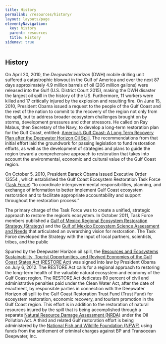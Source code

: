 ```yaml
---
title: History
permalink: /resources/history/
layout: layouts/page
eleventyNavigation:
  key: history
  parent: resources
  title: History
sidenav: true
---
```


## History

On April 20, 2010, the *Deepwater Horizon* (DWH) mobile drilling unit suffered a catastrophic blowout in the Gulf of America and over the next 87 days approximately 4.9 million barrels of oil (206 million gallons) were released into the Gulf (U.S. District Court 2015), making the DWH disaster the largest oil spill in the history of the US. Furthermore, 11 workers were killed and 17 critically injured by the explosion and resulting fire. On June 15, 2010, President Obama issued a request to the people of the Gulf Coast and the rest of the nation to commit to the recovery of the region not only from the spill, but to address broader ecosystem challenges brought on by storms, development pressures and other stressors. He called on Ray Mabus, then Secretary of the Navy, to develop a long-term restoration plan for the Gulf Coast, entitled: [America’s Gulf Coast: A Long Term Recovery Plan after the Deepwater Horizon Oil Spill](/sites/default/files/2025-02/History_%20MabusReport.pdf). The recommendations from that initial effort laid the groundwork for passing legislation to fund restoration efforts, as well as the development of strategies and plans to guide the region toward a comprehensive approach to restoration that takes into account the environmental, economic and cultural value of the Gulf Coast region.

On October 5, 2010, President Barack Obama issued Executive Order 13554 , which established the Gulf Coast Ecosystem Restoration Task Force ([Task Force](https://archive.epa.gov/gulfcoasttaskforce/web/html/)) “to coordinate intergovernmental responsibilities, planning, and exchange of information to better implement Gulf Coast ecosystem restoration and to facilitate appropriate accountability and support throughout the restoration process.”

The primary charge of the Task Force was to create a unified, strategic approach to restore the region’s ecosystem. In October 2011, Task Force members published a [Gulf of Mexico Regional Ecosystem Restoration Strategy (Strategy)](/sites/default/files/2025-02/History_GCERTFStrategy.pdf) and the [Gulf of Mexico Ecosystem Science Assessment and Needs](/sites/default/files/2025-02/History_GCERTF_Science%20Doc%20Final%20042712.pdf) that articulated an overarching vision for restoration. The Task Force developed the Strategy with the input of local partners, scientists, tribes, and the public

Spurred by the Deepwater Horizon oil spill, the [Resources and Ecosystems Sustainability, Tourist Opportunities, and Revived Economies of the Gulf Coast States Act (RESTORE Act)](/what-is-the-restore-act) was signed into law by President Obama on July 6, 2012. The RESTORE Act calls for a regional approach to restoring the long-term health of the valuable natural ecosystem and economy of the Gulf Coast region. The RESTORE Act dedicates 80 percent of civil and administrative penalties paid under the Clean Water Act, after the date of enactment, by responsible parties in connection with the Deepwater Horizon oil spill to the Gulf Coast Restoration Trust Fund (Trust Fund) for ecosystem restoration, economic recovery, and tourism promotion in the Gulf Coast region. This effort is in addition to the restoration of natural resources injured by the spill that is being accomplished through a separate [Natural Resource Damage Assessment (NRDA)](http://www.gulfspillrestoration.noaa.gov/) under the Oil Pollution Act. A third and related Gulf restoration effort is being administered by the [National Fish and Wildlife Foundation (NFWF)](http://www.nfwf.org/gulf/Pages/home.aspx) using funds from the settlement of criminal charges against BP and Transocean Deepwater, Inc.
